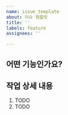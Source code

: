 ```yaml
---
name: issue_template
about: 이슈 템플릿
title: ''
labels: feature
assignees: ''

---
```


## 어떤 기능인가요?

> 

## 작업 상세 내용

1. TODO
2. TODO
